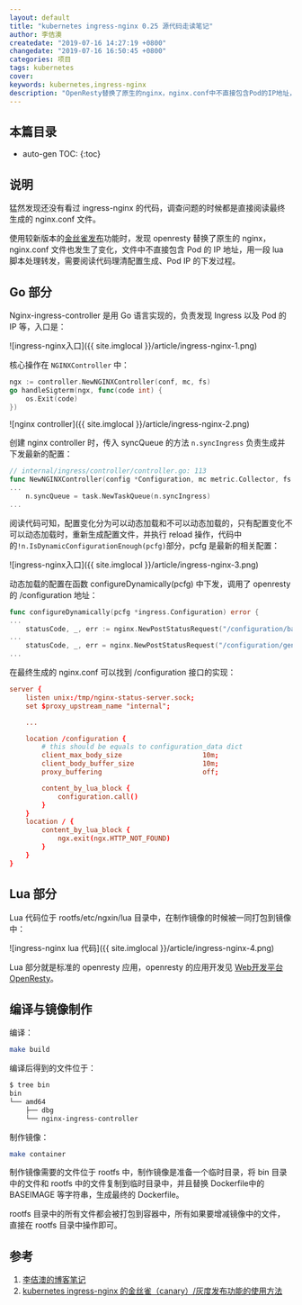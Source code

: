```yaml
---
layout: default
title: "kubernetes ingress-nginx 0.25 源代码走读笔记"
author: 李佶澳
createdate: "2019-07-16 14:27:19 +0800"
changedate: "2019-07-16 16:50:45 +0800"
categories: 项目
tags: kubernetes
cover:
keywords: kubernetes,ingress-nginx
description: "OpenResty替换了原生的nginx，nginx.conf中不直接包含Pod的IP地址，用一段lua 脚本处理转发"
---
```


## 本篇目录

* auto-gen TOC:
{:toc}

## 说明

猛然发现还没有看过 ingress-nginx 的代码，调查问题的时候都是直接阅读最终生成的 nginx.conf 文件。

使用较新版本的[金丝雀发布][2]功能时，发现 openresty 替换了原生的 nginx， nginx.conf 文件也发生了变化，文件中不直接包含 Pod 的 IP 地址，用一段 lua 脚本处理转发，需要阅读代码理清配置生成、Pod IP 的下发过程。

## Go 部分

Nginx-ingress-controller 是用 Go 语言实现的，负责发现 Ingress 以及 Pod 的 IP 等，入口是：

![ingress-nginx入口]({{ site.imglocal }}/article/ingress-nginx-1.png)

核心操作在 `NGINXController` 中：

```go
ngx := controller.NewNGINXController(conf, mc, fs)
go handleSigterm(ngx, func(code int) {
    os.Exit(code)
})
```

![nginx controller]({{ site.imglocal }}/article/ingress-nginx-2.png)

创建 nginx controller 时，传入 syncQueue 的方法 `n.syncIngress` 负责生成并下发最新的配置：

```go
// internal/ingress/controller/controller.go: 113
func NewNGINXController(config *Configuration, mc metric.Collector, fs file.Filesystem) *NGINXController {
...
    n.syncQueue = task.NewTaskQueue(n.syncIngress)
...
```

阅读代码可知，配置变化分为可以动态加载和不可以动态加载的，只有配置变化不可以动态加载时，重新生成配置文件，并执行 reload 操作，代码中的`!n.IsDynamicConfigurationEnough(pcfg)`部分，pcfg 是最新的相关配置：

![ingress-nginx入口]({{ site.imglocal }}/article/ingress-nginx-3.png)

动态加载的配置在函数 configureDynamically(pcfg) 中下发，调用了 openresty 的 /configuration 地址：

```go
func configureDynamically(pcfg *ingress.Configuration) error {
...
    statusCode, _, err := nginx.NewPostStatusRequest("/configuration/backends", "application/json", backends)
...
    statusCode, _, err = nginx.NewPostStatusRequest("/configuration/general", "application/json", ingress.GeneralConfig{
...
```

在最终生成的 nginx.conf 可以找到 /configuration 接口的实现：

```conf
server {
    listen unix:/tmp/nginx-status-server.sock;
    set $proxy_upstream_name "internal";

    ...

    location /configuration {
        # this should be equals to configuration_data dict
        client_max_body_size                    10m;
        client_body_buffer_size                 10m;
        proxy_buffering                         off;

        content_by_lua_block {
            configuration.call()
        }
    }
    location / {
        content_by_lua_block {
            ngx.exit(ngx.HTTP_NOT_FOUND)
        }
    }
}
```

## Lua 部分

Lua 代码位于 rootfs/etc/ngxin/lua 目录中，在制作镜像的时候被一同打包到镜像中：

![ingress-nginx lua 代码]({{ site.imglocal }}/article/ingress-nginx-4.png)

Lua 部分就是标准的 openresty 应用，openresty 的应用开发见 [Web开发平台OpenResty](https://www.lijiaocn.com/tags/all.html#openresty)。

## 编译与镜像制作

编译： 

```sh
make build
```

编译后得到的文件位于：

```sh
$ tree bin
bin
└── amd64
    ├── dbg
    └── nginx-ingress-controller
```

制作镜像：

```sh
make container
```

制作镜像需要的文件位于 rootfs 中，制作镜像是准备一个临时目录，将 bin 目录中的文件和 rootfs 中的文件复制到临时目录中，并且替换 Dockerfile中的 BASEIMAGE 等字符串，生成最终的 Dockerfile。

rootfs 目录中的所有文件都会被打包到容器中，所有如果要增减镜像中的文件，直接在  rootfs 目录中操作即可。

## 参考

1. [李佶澳的博客笔记][1]
2. [kubernetes ingress-nginx 的金丝雀（canary）/灰度发布功能的使用方法][2]

[1]: https://www.lijiaocn.com "李佶澳的博客笔记"
[2]: https://www.lijiaocn.com/%E9%A1%B9%E7%9B%AE/2019/07/12/ingress-nginx-canary.html "kubernetes ingress-nginx 的金丝雀（canary）/灰度发布功能的使用方法"
